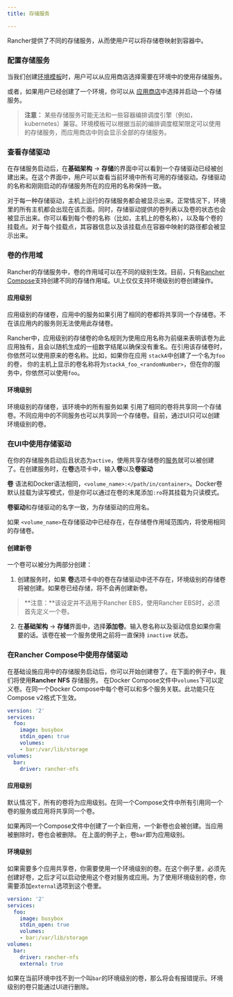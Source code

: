 ```yaml
---
title: 存储服务

---
```


Rancher提供了不同的存储服务，从而使用户可以将存储卷映射到容器中。

### 配置存储服务

当我们创建[环境模板](/docs/rancher/v1.x/cn/infrastructure/environments/#什么是环境模版)时，用户可以从应用商店选择需要在环境中的使用存储服务。

或者，如果用户已经创建了一个环境，你可以从 [应用商店](/docs/rancher/v1.x/cn/catalog/)中选择并启动一个存储服务。

> **注意：** 某些存储服务可能无法和一些容器编排调度引擎（例如，kubernetes）兼容。环境模板可以根据当前的编排调度框架限定可以使用的存储服务，而应用商店中则会显示全部的存储服务。

### 查看存储驱动

在存储服务启动后，在**基础架构** -> **存储**的界面中可以看到一个存储驱动已经被创建出来。在这个界面中，用户可以查看当前环境中所有可用的存储驱动。存储驱动的名称和刚刚启动的存储服务所在的应用的名称保持一致。

对于每一种存储驱动，主机上运行的存储服务都会被显示出来。正常情况下，环境里的所有主机都会出现在该页面。同时，存储驱动提供的卷列表以及卷的状态也会被显示出来。你可以看到每个卷的名称（比如，主机上的卷名称），以及每个卷的挂载点。对于每个挂载点，其容器信息以及该挂载点在容器中映射的路径都会被显示出来。

### 卷的作用域

Rancher的存储服务中，卷的作用域可以在不同的级别生效。目前，只有[Rancher Compose](#在rancher-compose中使用存储驱动)支持创建不同的存储作用域。UI上仅仅支持环境级别的卷创建操作。

#### 应用级别

应用级别的存储卷，应用中的服务如果引用了相同的卷都将共享同一个存储卷。不在该应用内的服务则无法使用此存储卷。

Rancher中，应用级别的存储卷的命名规则为使用应用名称为前缀来表明该卷为此应用独有，且会以随机生成的一组数字结尾以确保没有重名。在引用该存储卷时，你依然可以使用原来的卷名称。比如，如果你在应用 `stackA`中创建了一个名为`foo` 的卷， 你的主机上显示的卷名称将为`stackA_foo_<randomNumber>`，但在你的服务中，你依然可以使用`foo`。

#### 环境级别

环境级别的存储卷，该环境中的所有服务如果 引用了相同的卷将共享同一个存储卷。不同应用中的不同服务也可以共享同一个存储卷。目前，通过UI只可以创建环境级别的卷。

### 在UI中使用存储驱动

在你的存储服务启动后且状态为`active`，使用共享存储卷的[服务](/docs/rancher/v1.x/cn/infrastructure/cattle/adding-services/)就可以被创建了。在创建服务时，在**卷**选项卡中，输入**卷**以及**卷驱动**

**卷** 语法和Docker语法相同，`<volume_name>:</path/in/container>`。Docker卷默认挂载为读写模式，但是你可以通过在卷的末尾添加`:ro`将其挂载为只读模式。

**卷驱动**和存储驱动的名字一致，为存储驱动的应用名。

如果 `<volume_name>`在存储驱动中已经存在，在存储卷作用域范围内，将使用相同的存储卷。

#### 创建新卷

一个卷可以被分为两部分创建：

1. 创建服务时，如果 **卷**选项卡中的卷在存储驱动中还不存在，环境级别的存储卷将被创建。如果卷已经存储，将不会再创建新卷。
> **注意：**该设定并不适用于Rancher EBS，使用Rancher EBS时，必须首先定义一个卷。

2. 在**基础架构** -> **存储**界面中，选择**添加卷**。输入卷名称以及驱动信息如果你需要的话。该卷在被一个服务使用之前将一直保持 `inactive` 状态。

### 在Rancher Compose中使用存储驱动

在基础设施应用中的存储服务启动后，你可以开始创建卷了。在下面的例子中，我们将使用**Rancher NFS** 存储服务。
在Docker Compose文件中`volumes`下可以定义卷。在同一个Docker Compose中每个卷可以和多个服务关联。此功能只在Compose v2格式下生效。


```yaml
version: '2'
services:
  foo:
    image: busybox
    stdin_open: true
    volumes:
    - bar:/var/lib/storage
volumes:
  bar:
    driver: rancher-nfs
```

#### 应用级别

默认情况下，所有的卷将为应用级别。在同一个Compose文件中所有引用同一个卷的服务或应用将共享同一个卷。

如果再同一个Compose文件中创建了一个新应用，一个新卷也会被创建。当应用被删除时，卷也会被删除。
在上面的例子上，卷`bar`即为应用级别。

#### 环境级别

如果需要多个应用共享卷，你需要使用一个环境级别的卷。在这个例子里，必须先创建好卷，之后才可以启动使用这个卷对服务或应用。为了使用环境级别的卷，你需要添加`external`选项到这个卷里。

```yaml
version: '2'
services:
  foo:
    image: busybox
    stdin_open: true
    volumes:
    - bar:/var/lib/storage
volumes:
  bar:
    driver: rancher-nfs
    external: true
```

如果在当前环境中找不到一个叫`bar`的环境级别的卷，那么将会有报错提示。环境级别的卷只能通过UI进行删除。
